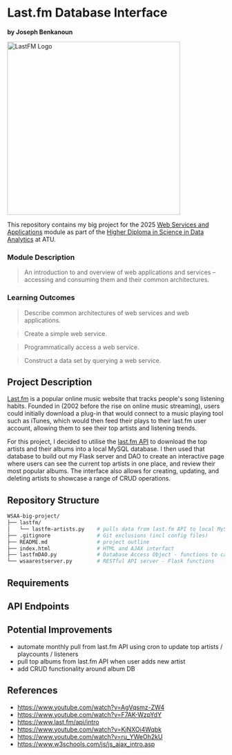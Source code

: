 # Last.fm Database Interface
**by Joseph Benkanoun**

<img src="https://upload.wikimedia.org/wikipedia/commons/d/d4/Lastfm_logo.svg" alt="LastFM Logo" width="400"/>

This repository contains my big project for the 2025 [Web Services and Applications](https://www.atu.ie/courses/higher-diploma-in-science-data-analytics#:~:text=Web%20Services%20and%20Applications) module as part of the [Higher Diploma in Science in Data Analytics](https://www.gmit.ie/higher-diploma-in-science-in-computing-in-data-analytics) at ATU.

### Module Description

> An introduction to and overview of web applications and services – accessing and consuming them and their common architectures.

### Learning Outcomes

> Describe common architectures of web services and web applications.

> Create a simple web service.

> Programmatically access a web service.

> Construct a data set by querying a web service.

## Project Description
[Last.fm](https://www.last.fm/) is a popular online music website that tracks people's song listening habits. Founded in (2002 before the rise on online music streaming), users could initially download a plug-in that would connect to a music playing tool such as iTunes, which would then feed their plays to their last.fm user account, allowing them to see their top artists and listening trends.

For this project, I decided to utilise the [last.fm API](https://www.last.fm/api) to download the top artists and their albums into a local MySQL database. I then used that database to build out my Flask server and DAO to create an interactive page where users can see the current top artists in one place, and review their most popular albums. The interface also allows for creating, updating, and deleting artists to showcase a range of CRUD operations.

## Repository Structure
``` bash
WSAA-big-project/
├── lastfm/
│   └── lastfm-artists.py    # pulls data from last.fm API to local MySQL database
├── .gitignore               # Git exclusions (incl config files)
├── README.md                # project outline
├── index.html               # HTML and AJAX interfact
├── lastfmDAO.py             # Database Access Object - functions to call from MySQL DB
└── wsaarestserver.py        # RESTful API server - Flask functions
```

## Requirements


## API Endpoints

## Potential Improvements
- automate monthly pull from last.fm API using cron to update top artists / playcounts / listeners
- pull top albums from last.fm API when user adds new artist
- add CRUD functionality around album DB

## References
- https://www.youtube.com/watch?v=AgVqsmz-ZW4
- https://www.youtube.com/watch?v=F7AK-WzpYdY
- https://www.last.fm/api/intro
- https://www.youtube.com/watch?v=KjNXOi4Wqbk
- https://www.youtube.com/watch?v=ru_YWeOh2kU
- https://www.w3schools.com/js/js_ajax_intro.asp